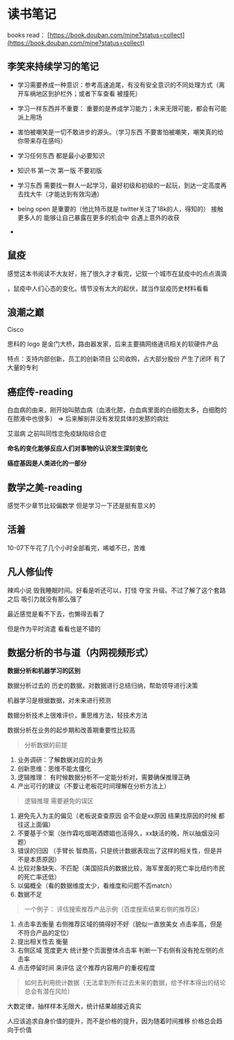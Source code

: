 # 读书笔记

books read： [https://book.douban.com/mine?status=collect](https://book.douban.com/mine?status=collect)

## 李笑来持续学习的笔记

* 学习需要养成一种意识：参考高速追尾，有没有安全意识的不同处理方式（离开车祸地区到护栏外；或者下车查看 被撞死）

* 学习一样东西并不重要： 重要的是养成学习能力；未来无限可能，都会有可能派上用场

* 害怕被嘲笑是一切不敢进步的源头。（学习东西 不要害怕被嘲笑，嘲笑真的给你带来存在感吗）

* 学习任何东西  都是最小必要知识

* 知识书 第一次 第一版 不要初版

* 学习东西 需要找一群人一起学习，最好初级和初级的一起玩，到达一定高度再去找大牛（才能达到有效沟通）

* being open 是重要的（他比特币就是 twitter关注了18k的人，得知的） 接触更多人的 能够让自己暴露在更多的机会中 会遇上意外的收获

* 
## 鼠疫

感觉这本书阅读不大友好，拖了很久才才看完，记叙一个城市在鼠疫中的点点滴滴

，鼠疫中人们心态的变化。情节没有太大的起伏，就当作鼠疫历史材料看看

## 浪潮之巅

Cisco

思科的 logo 是金门大桥，路由器发家，后来主要搞网络通讯相关的软硬件产品

特点：支持内部创新，员工的创新项目 公司收购，占大部分股份 产生了闭环 有了大量的专利

## 癌症传-reading

白血病的由来，刚开始叫脓血病（血液化脓，白血病里面的白细胞太多，白细胞的在脓液中也很多） =&gt; 后来解剖并没有发现具体的发脓的病灶

艾滋病 之前叫同性恋免疫缺陷综合症

**命名的变化能够反应人们对事物的认识发生深刻变化**

**癌症基因是人类进化的一部分**

## 数学之美-reading

感觉不少章节比较偏数学 但是学习一下还是挺有意义的

## 活着

10-07下午花了几个小时全部看完，唏嘘不已，苦难

## 凡人修仙传

辣鸡小说 毁我睡眠时间。好看是听还可以，打怪 夺宝 升级。不过了解了这个套路之后 吸引力就没有那么强了

最近感觉是看不下去，也懒得去看了

但是作为平时消遣 看看也是不错的

## **数据分析的书与道（内网视频形式）**

**数据分析和机器学习的区别**

数据分析过去的 历史的数据，对数据进行总结归纳，帮助领导进行决策

机器学习是根据数据，对未来进行预测

数据分析技术上很难评价，重思维方法，轻技术方法

数据分析在业务的起步期和改善期重要性比较高

> 分析数据的前提

1. 业务调研：了解数据对应的业务
2. 创新思维：思维不能太僵化
3. 逻辑推理： 有时候数据分析不一定能分析对，需要确保推理正确
4. 产出可行的建议（不要让老板花时间理解在分析方法上）

> 逻辑推理 需要避免的误区

1. 避免先入为主的偏见（老板说查查原因 会不会是xx原因 结果找原因的时候 都往这上面偏）
2. 不要基于个案（张作霖吃烟喝酒嫖娼也活得久，xx缺活的晚，所以抽烟没问题）
3. 错误的归因 （手臂长 智商高，只是统计数据表现出了这样的相关性，但是并不是本质原因）
4. 比较对象缺失、不匹配（美国招兵的数据比较，海军里面的死亡率比纽约市民的死亡率还低）
5. 以偏概全（看的数据维度太少，看维度和问题不否match）
6. 数据不足

> 一个例子： 评估搜索推荐产品示例（百度搜索结果右侧的推荐区）

1. 点击率去衡量 右侧推荐区域的搞得好不好（貌似一直放美女 点击率高，但是不符合产品的定位）
2. 提出相关性去 衡量
3. 右侧区域 宽度更大 统计整个页面整体点击率 判断一下右侧有没有抢左侧的点击率
4. 点击停留时间 来评估 这个推荐内容用户的重视程度

> 如何去利用统计数据（无法拿到所有过去未来的数据，给予样本得出的结论总会有潜在风险）

大数定律，抽样样本无限大，统计结果越接近真实

人应该追求自身价值的提升，而不是价格的提升，因为随着时间推移 价格总会趋向于价值

